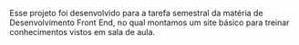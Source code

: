 Esse projeto foi desenvolvido para a tarefa semestral da matéria de Desenvolvimento Front End, no qual montamos um site básico para treinar conhecimentos vistos em sala de aula.
